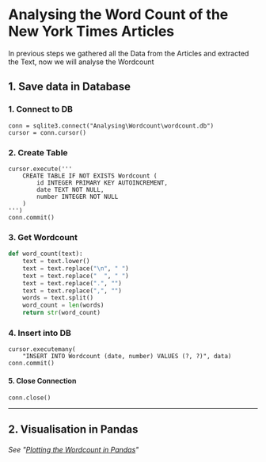 # Analysing the Word Count of the New York Times Articles

In previous steps we gathered all the Data from the Articles and extracted the Text, now we will analyse the Wordcount

## 1. Save data in Database

### 1. **Connect** to DB

```
conn = sqlite3.connect("Analysing\Wordcount\wordcount.db")
cursor = conn.cursor()
```

### 2. **Create** Table

```
cursor.execute('''
    CREATE TABLE IF NOT EXISTS Wordcount (
        id INTEGER PRIMARY KEY AUTOINCREMENT,
        date TEXT NOT NULL,
        number INTEGER NOT NULL
    )
''')
conn.commit()
```

### 3. Get **Wordcount**

```python
def word_count(text):
    text = text.lower()
    text = text.replace("\n", " ")
    text = text.replace("  ", " ")
    text = text.replace(".", "")
    text = text.replace(",", "")
    words = text.split()
    word_count = len(words)
    return str(word_count)
```

### 4. **Insert** into DB

```
cursor.executemany(
    "INSERT INTO Wordcount (date, number) VALUES (?, ?)", data)
conn.commit()
```

#### 5. Close Connection

```
conn.close()
```

---

## 2. Visualisation in Pandas

###### See "[Plotting the Wordcount in Pandas](https://github.com/AdminL3/Jugend-Forscht/tree/main/Analysing/Pandas_Documentation/)"
